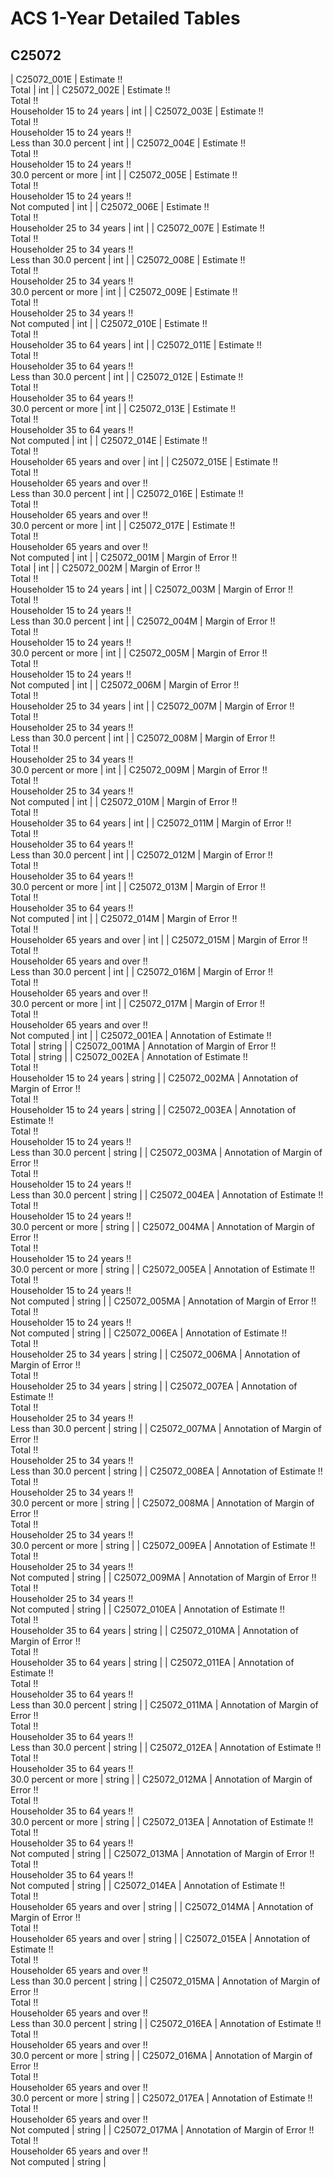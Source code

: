# ACS 1-Year Detailed Tables

## C25072

| C25072_001E | Estimate !!<br>Total | int |
| C25072_002E | Estimate !!<br>Total !!<br>Householder 15 to 24 years | int |
| C25072_003E | Estimate !!<br>Total !!<br>Householder 15 to 24 years !!<br>Less than 30.0 percent | int |
| C25072_004E | Estimate !!<br>Total !!<br>Householder 15 to 24 years !!<br>30.0 percent or more | int |
| C25072_005E | Estimate !!<br>Total !!<br>Householder 15 to 24 years !!<br>Not computed | int |
| C25072_006E | Estimate !!<br>Total !!<br>Householder 25 to 34 years | int |
| C25072_007E | Estimate !!<br>Total !!<br>Householder 25 to 34 years !!<br>Less than 30.0 percent | int |
| C25072_008E | Estimate !!<br>Total !!<br>Householder 25 to 34 years !!<br>30.0 percent or more | int |
| C25072_009E | Estimate !!<br>Total !!<br>Householder 25 to 34 years !!<br>Not computed | int |
| C25072_010E | Estimate !!<br>Total !!<br>Householder 35 to 64 years | int |
| C25072_011E | Estimate !!<br>Total !!<br>Householder 35 to 64 years !!<br>Less than 30.0 percent | int |
| C25072_012E | Estimate !!<br>Total !!<br>Householder 35 to 64 years !!<br>30.0 percent or more | int |
| C25072_013E | Estimate !!<br>Total !!<br>Householder 35 to 64 years !!<br>Not computed | int |
| C25072_014E | Estimate !!<br>Total !!<br>Householder 65 years and over | int |
| C25072_015E | Estimate !!<br>Total !!<br>Householder 65 years and over !!<br>Less than 30.0 percent | int |
| C25072_016E | Estimate !!<br>Total !!<br>Householder 65 years and over !!<br>30.0 percent or more | int |
| C25072_017E | Estimate !!<br>Total !!<br>Householder 65 years and over !!<br>Not computed | int |
| C25072_001M | Margin of Error !!<br>Total | int |
| C25072_002M | Margin of Error !!<br>Total !!<br>Householder 15 to 24 years | int |
| C25072_003M | Margin of Error !!<br>Total !!<br>Householder 15 to 24 years !!<br>Less than 30.0 percent | int |
| C25072_004M | Margin of Error !!<br>Total !!<br>Householder 15 to 24 years !!<br>30.0 percent or more | int |
| C25072_005M | Margin of Error !!<br>Total !!<br>Householder 15 to 24 years !!<br>Not computed | int |
| C25072_006M | Margin of Error !!<br>Total !!<br>Householder 25 to 34 years | int |
| C25072_007M | Margin of Error !!<br>Total !!<br>Householder 25 to 34 years !!<br>Less than 30.0 percent | int |
| C25072_008M | Margin of Error !!<br>Total !!<br>Householder 25 to 34 years !!<br>30.0 percent or more | int |
| C25072_009M | Margin of Error !!<br>Total !!<br>Householder 25 to 34 years !!<br>Not computed | int |
| C25072_010M | Margin of Error !!<br>Total !!<br>Householder 35 to 64 years | int |
| C25072_011M | Margin of Error !!<br>Total !!<br>Householder 35 to 64 years !!<br>Less than 30.0 percent | int |
| C25072_012M | Margin of Error !!<br>Total !!<br>Householder 35 to 64 years !!<br>30.0 percent or more | int |
| C25072_013M | Margin of Error !!<br>Total !!<br>Householder 35 to 64 years !!<br>Not computed | int |
| C25072_014M | Margin of Error !!<br>Total !!<br>Householder 65 years and over | int |
| C25072_015M | Margin of Error !!<br>Total !!<br>Householder 65 years and over !!<br>Less than 30.0 percent | int |
| C25072_016M | Margin of Error !!<br>Total !!<br>Householder 65 years and over !!<br>30.0 percent or more | int |
| C25072_017M | Margin of Error !!<br>Total !!<br>Householder 65 years and over !!<br>Not computed | int |
| C25072_001EA | Annotation of Estimate !!<br>Total | string |
| C25072_001MA | Annotation of Margin of Error !!<br>Total | string |
| C25072_002EA | Annotation of Estimate !!<br>Total !!<br>Householder 15 to 24 years | string |
| C25072_002MA | Annotation of Margin of Error !!<br>Total !!<br>Householder 15 to 24 years | string |
| C25072_003EA | Annotation of Estimate !!<br>Total !!<br>Householder 15 to 24 years !!<br>Less than 30.0 percent | string |
| C25072_003MA | Annotation of Margin of Error !!<br>Total !!<br>Householder 15 to 24 years !!<br>Less than 30.0 percent | string |
| C25072_004EA | Annotation of Estimate !!<br>Total !!<br>Householder 15 to 24 years !!<br>30.0 percent or more | string |
| C25072_004MA | Annotation of Margin of Error !!<br>Total !!<br>Householder 15 to 24 years !!<br>30.0 percent or more | string |
| C25072_005EA | Annotation of Estimate !!<br>Total !!<br>Householder 15 to 24 years !!<br>Not computed | string |
| C25072_005MA | Annotation of Margin of Error !!<br>Total !!<br>Householder 15 to 24 years !!<br>Not computed | string |
| C25072_006EA | Annotation of Estimate !!<br>Total !!<br>Householder 25 to 34 years | string |
| C25072_006MA | Annotation of Margin of Error !!<br>Total !!<br>Householder 25 to 34 years | string |
| C25072_007EA | Annotation of Estimate !!<br>Total !!<br>Householder 25 to 34 years !!<br>Less than 30.0 percent | string |
| C25072_007MA | Annotation of Margin of Error !!<br>Total !!<br>Householder 25 to 34 years !!<br>Less than 30.0 percent | string |
| C25072_008EA | Annotation of Estimate !!<br>Total !!<br>Householder 25 to 34 years !!<br>30.0 percent or more | string |
| C25072_008MA | Annotation of Margin of Error !!<br>Total !!<br>Householder 25 to 34 years !!<br>30.0 percent or more | string |
| C25072_009EA | Annotation of Estimate !!<br>Total !!<br>Householder 25 to 34 years !!<br>Not computed | string |
| C25072_009MA | Annotation of Margin of Error !!<br>Total !!<br>Householder 25 to 34 years !!<br>Not computed | string |
| C25072_010EA | Annotation of Estimate !!<br>Total !!<br>Householder 35 to 64 years | string |
| C25072_010MA | Annotation of Margin of Error !!<br>Total !!<br>Householder 35 to 64 years | string |
| C25072_011EA | Annotation of Estimate !!<br>Total !!<br>Householder 35 to 64 years !!<br>Less than 30.0 percent | string |
| C25072_011MA | Annotation of Margin of Error !!<br>Total !!<br>Householder 35 to 64 years !!<br>Less than 30.0 percent | string |
| C25072_012EA | Annotation of Estimate !!<br>Total !!<br>Householder 35 to 64 years !!<br>30.0 percent or more | string |
| C25072_012MA | Annotation of Margin of Error !!<br>Total !!<br>Householder 35 to 64 years !!<br>30.0 percent or more | string |
| C25072_013EA | Annotation of Estimate !!<br>Total !!<br>Householder 35 to 64 years !!<br>Not computed | string |
| C25072_013MA | Annotation of Margin of Error !!<br>Total !!<br>Householder 35 to 64 years !!<br>Not computed | string |
| C25072_014EA | Annotation of Estimate !!<br>Total !!<br>Householder 65 years and over | string |
| C25072_014MA | Annotation of Margin of Error !!<br>Total !!<br>Householder 65 years and over | string |
| C25072_015EA | Annotation of Estimate !!<br>Total !!<br>Householder 65 years and over !!<br>Less than 30.0 percent | string |
| C25072_015MA | Annotation of Margin of Error !!<br>Total !!<br>Householder 65 years and over !!<br>Less than 30.0 percent | string |
| C25072_016EA | Annotation of Estimate !!<br>Total !!<br>Householder 65 years and over !!<br>30.0 percent or more | string |
| C25072_016MA | Annotation of Margin of Error !!<br>Total !!<br>Householder 65 years and over !!<br>30.0 percent or more | string |
| C25072_017EA | Annotation of Estimate !!<br>Total !!<br>Householder 65 years and over !!<br>Not computed | string |
| C25072_017MA | Annotation of Margin of Error !!<br>Total !!<br>Householder 65 years and over !!<br>Not computed | string |

